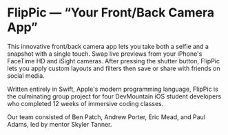 # FlipPic — “Your Front/Back Camera App”

This innovative front/back camera app lets you take both a selfie and a snapshot with a single touch. Swap live previews from your iPhone's FaceTime HD and iSight cameras. After pressing the shutter button, FlipPic lets you apply custom layouts and filters then save or share with friends on social media.

Written entirely in Swift, Apple's modern programming language, FlipPic is the culminating group project for four DevMountain iOS student developers who completed 12 weeks of immersive coding classes. 

Our team consisted of Ben Patch, Andrew Porter, Eric Mead, and Paul Adams, led by mentor Skyler Tanner.
